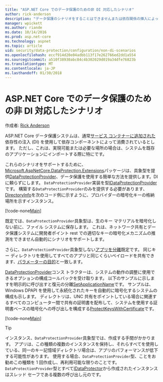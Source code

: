 ```yaml
---
title: "ASP.NET Core でのデータ保護のための非 DI 対応したシナリオ"
author: rick-anderson
description: "データ保護のシナリオをすることはできませんまたは依存関係の挿入によって提供されるサービスを使用したくない位置をサポートする方法を説明します。"
manager: wpickett
ms.author: riande
ms.date: 10/14/2016
ms.prod: asp.net-core
ms.technology: aspnet
ms.topic: article
uid: security/data-protection/configuration/non-di-scenarios
ms.openlocfilehash: eccf914d20e04adbb113f17e262766ed2dd1a554
ms.sourcegitcommit: a510f38930abc84c4b302029d019a34dfe76823b
ms.translationtype: MT
ms.contentlocale: ja-JP
ms.lasthandoff: 01/30/2018
---
```

# <a name="non-di-aware-scenarios-for-data-protection-in-aspnet-core"></a>ASP.NET Core でのデータ保護のための非 DI 対応したシナリオ

作成者: [Rick Anderson](https://twitter.com/RickAndMSFT)

ASP.NET Core データ保護システムは、通常[サービス コンテナーに追加された](xref:security/data-protection/consumer-apis/overview)依存性の注入 (DI) を使用して依存コンポーネントによって消費されているとします。 ただし、これは、実現可能または必要な場所の場合は、システムを既存のアプリケーションにインポートする際に特にです。

これらのシナリオをサポートするために、 [Microsoft.AspNetCore.DataProtection.Extensions](https://www.nuget.org/packages/Microsoft.AspNetCore.DataProtection.Extensions/)パッケージは、具象型を提供[DataProtectionProvider](/dotnet/api/Microsoft.AspNetCore.DataProtection.DataProtectionProvider)、データ保護を使用する簡単な方法を提供します。DI に頼らずにします。 `DataProtectionProvider`実装を型[IDataProtectionProvider](/dotnet/api/microsoft.aspnetcore.dataprotection.idataprotectionprovider)です。 構築する`DataProtectionProvider`のみを提供する必要があります、 [DirectoryInfo](/dotnet/api/system.io.directoryinfo)を次のコード例に示すように、プロバイダーの暗号化キーの格納場所を示すインスタンス。

[!code-none[Main](non-di-scenarios/_static/nodisample1.cs)]

既定では、`DataProtectionProvider`具象型は、生のキー マテリアルを暗号化しない前に、ファイル システムに保存します。 これは、ネットワーク共有とデータ保護システムに開発者ポイント rest での適切なキーの暗号化メカニズムの推測をできません自動的にシナリオをサポートします。

さらに、`DataProtectionProvider`具象型しない[アプリを分離](xref:security/data-protection/configuration/overview#per-application-isolation)既定です。 同じキー ディレクトリを使用してすべてのアプリと同じくらいペイロードを共有できます、[パラメーターの目的](xref:security/data-protection/consumer-apis/purpose-strings)と一致します。

[DataProtectionProvider](/dotnet/api/microsoft.aspnetcore.dataprotection.dataprotectionprovider)コンス トラクターは、システムの動作の調整に使用できるオプションの構成コールバックを受け取ります。 以下のサンプルに示しますを明示的に呼び出すと復元の分離[SetApplicationName](/dotnet/api/microsoft.aspnetcore.dataprotection.dataprotectionbuilderextensions.setapplicationname)です。 サンプルは、Windows DPAPI を使用して永続化されたキーを自動的に暗号化するシステムの構成も示します。 ディレクトリは、UNC 共有をポイントしている場合に関連するすべてのコンピューター間で共有の証明書を配布して、システムを使用する証明書ベースの暗号化への呼び出しを構成する[ProtectKeysWithCertificate](/dotnet/api/microsoft.aspnetcore.dataprotection.dataprotectionbuilderextensions.protectkeyswithcertificate)です。

[!code-none[Main](non-di-scenarios/_static/nodisample2.cs)]

> [!TIP]
> インスタンス、`DataProtectionProvider`具象型では、作成する手間がかかります。 アプリは、この種類の複数のインスタンスを保持し、それらすべてを使用している、同一のキー記憶域ディレクトリ場合は、アプリのパフォーマンスが低下する可能性があります。 使用する場合、`DataProtectionProvider`型、ことをお勧めこの種類を 1 回作成し、再利用可能な限りのことです。 `DataProtectionProvider`型とすべて[IDataProtector](/dotnet/api/microsoft.aspnetcore.dataprotection.idataprotector)から作成されたインスタンスはスレッド セーフである複数の呼び出し元のです。
